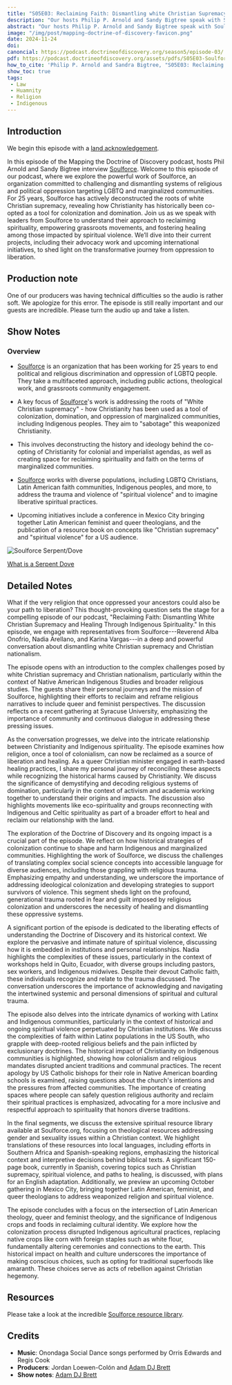 ```yaml
---
title: "S05E03: Reclaiming Faith: Dismantling white Christian Supremacy and Healing Through Indigenous Spirituality with Soulforce" 
description: "Our hosts Philip P. Arnold and Sandy Bigtree speak with Soulforce"
abstract: "Our hosts Philip P. Arnold and Sandy Bigtree speak with Soulforce - Our hosts Philip P. Arnold and Sandy Bigtree speak with Soulforce"
image: "/img/post/mapping-doctrine-of-discovery-favicon.png"
date: 2024-11-24
doi: 
canoncial: https://podcast.doctrineofdiscovery.org/season5/episode-03/
pdf: https://podcast.doctrineofdiscovery.org/assets/pdfs/S05E03-Soulforce.pdf
how_to_cite: 'Philip P. Arnold and Sandra Bigtree, "S05E03: Reclaiming Faith: Dismantling White Christian Supremacy and Healing Through Indigenous Spirituality with Soulforce," _Mapping the Doctrine of Discovery_ (Podcast), September 02, 2024.'
show_toc: true
tags: 
 - Law
 - Huamnity
 - Religion
 - Indigenous
---
```

## Introduction

We begin this episode with a [land acknowledgement](https://podcast.doctrineofdiscovery.org/land/).

In this episode of the Mapping the Doctrine of Discovery podcast, hosts Phil Arnold and Sandy Bigtree interview [Soulforce](https://soulforce.org/). Welcome to this episode of our podcast, where we explore the powerful work of Soulforce, an organization committed to challenging and dismantling systems of religious and political oppression targeting LGBTQ and marginalized communities. For 25 years, Soulforce has actively deconstructed the roots of white Christian supremacy, revealing how Christianity has historically been co-opted as a tool for colonization and domination. Join us as we speak with leaders from Soulforce to understand their approach to reclaiming spirituality, empowering grassroots movements, and fostering healing among those impacted by spiritual violence. We’ll dive into their current projects, including their advocacy work and upcoming international initiatives, to shed light on the transformative journey from oppression to liberation.

## Production note
One of our producers was having technical difficulties so the audio is rather soft. We apologize for this error. The episode is still really important and our guests are incredible. Please turn the audio up and take a listen.

## Show Notes
### Overview
- [Soulforce](https://soulforce.org/) is an organization that has been working for 25 years to end political and religious discrimination and oppression of LGBTQ people. They take a multifaceted approach, including public actions, theological work, and grassroots community engagement.

- A key focus of [Soulforce](https://soulforce.org/)'s work is addressing the roots of "White Christian supremacy" - how Christianity has been used as a tool of colonization, domination, and oppression of marginalized communities, including Indigenous peoples. They aim to "sabotage" this weaponized Christianity.

- This involves deconstructing the history and ideology behind the co-opting of Christianity for colonial and imperialist agendas, as well as creating space for reclaiming spirituality and faith on the terms of marginalized communities.

- [Soulforce](https://soulforce.org/) works with diverse populations, including LGBTQ Christians, Latin American faith communities, Indigenous peoples, and more, to address the trauma and violence of "spiritual violence" and to imagine liberative spiritual practices.

- Upcoming initiatives include a conference in Mexico City bringing together Latin American feminist and queer theologians, and the publication of a resource book on concepts like "Christian supremacy" and "spiritual violence" for a US audience.

![Soulforce Serpent/Dove](https://podcast.doctrineofdiscovery.org/assets/images/Serpentdove-for-Web.png)


[What is a Serpent Dove](https://soulforce.org/what-is-a-serpentdove/)

## Detailed Notes
What if the very religion that once oppressed your ancestors could also be your path to liberation? This thought-provoking question sets the stage for a compelling episode of our podcast, "Reclaiming Faith: Dismantling White Christian Supremacy and Healing Through Indigenous Spirituality." In this episode, we engage with representatives from Soulforce---Reverend Alba Onofrio, Nadia Arellano, and Karina Vargas---in a deep and powerful conversation about dismantling white Christian supremacy and Christian nationalism. 

The episode opens with an introduction to the complex challenges posed by white Christian supremacy and Christian nationalism, particularly within the context of Native American Indigenous Studies and broader religious studies. The guests share their personal journeys and the mission of Soulforce, highlighting their efforts to reclaim and reframe religious narratives to include queer and feminist perspectives. The discussion reflects on a recent gathering at Syracuse University, emphasizing the importance of community and continuous dialogue in addressing these pressing issues.

As the conversation progresses, we delve into the intricate relationship between Christianity and Indigenous spirituality. The episode examines how religion, once a tool of colonialism, can now be reclaimed as a source of liberation and healing. As a queer Christian minister engaged in earth-based healing practices, I share my personal journey of reconciling these aspects while recognizing the historical harms caused by Christianity. We discuss the significance of demystifying and decoding religious systems of domination, particularly in the context of activism and academia working together to understand their origins and impacts. The discussion also highlights movements like eco-spirituality and groups reconnecting with Indigenous and Celtic spirituality as part of a broader effort to heal and reclaim our relationship with the land.

The exploration of the Doctrine of Discovery and its ongoing impact is a crucial part of the episode. We reflect on how historical strategies of colonization continue to shape and harm Indigenous and marginalized communities. Highlighting the work of Soulforce, we discuss the challenges of translating complex social science concepts into accessible language for diverse audiences, including those grappling with religious trauma. Emphasizing empathy and understanding, we underscore the importance of addressing ideological colonization and developing strategies to support survivors of violence. This segment sheds light on the profound, generational trauma rooted in fear and guilt imposed by religious colonization and underscores the necessity of healing and dismantling these oppressive systems.

A significant portion of the episode is dedicated to the liberating effects of understanding the Doctrine of Discovery and its historical context. We explore the pervasive and intimate nature of spiritual violence, discussing how it is embedded in institutions and personal relationships. Nadia highlights the complexities of these issues, particularly in the context of workshops held in Quito, Ecuador, with diverse groups including pastors, sex workers, and Indigenous midwives. Despite their devout Catholic faith, these individuals recognize and relate to the trauma discussed. The conversation underscores the importance of acknowledging and navigating the intertwined systemic and personal dimensions of spiritual and cultural trauma.

The episode also delves into the intricate dynamics of working with Latinx and Indigenous communities, particularly in the context of historical and ongoing spiritual violence perpetuated by Christian institutions. We discuss the complexities of faith within Latinx populations in the US South, who grapple with deep-rooted religious beliefs and the pain inflicted by exclusionary doctrines. The historical impact of Christianity on Indigenous communities is highlighted, showing how colonialism and religious mandates disrupted ancient traditions and communal practices. The recent apology by US Catholic bishops for their role in Native American boarding schools is examined, raising questions about the church's intentions and the pressures from affected communities. The importance of creating spaces where people can safely question religious authority and reclaim their spiritual practices is emphasized, advocating for a more inclusive and respectful approach to spirituality that honors diverse traditions.

In the final segments, we discuss the extensive spiritual resource library available at Soulforce.org, focusing on theological resources addressing gender and sexuality issues within a Christian context. We highlight translations of these resources into local languages, including efforts in Southern Africa and Spanish-speaking regions, emphasizing the historical context and interpretive decisions behind biblical texts. A significant 150-page book, currently in Spanish, covering topics such as Christian supremacy, spiritual violence, and paths to healing, is discussed, with plans for an English adaptation. Additionally, we preview an upcoming October gathering in Mexico City, bringing together Latin American, feminist, and queer theologians to address weaponized religion and spiritual violence.

The episode concludes with a focus on the intersection of Latin American theology, queer and feminist theology, and the significance of Indigenous crops and foods in reclaiming cultural identity. We explore how the colonization process disrupted Indigenous agricultural practices, replacing native crops like corn with foreign staples such as white flour, fundamentally altering ceremonies and connections to the earth. This historical impact on health and culture underscores the importance of making conscious choices, such as opting for traditional superfoods like amaranth. These choices serve as acts of rebellion against Christian hegemony.

## Resources
Please take a look at the incredible [Soulforce resource library](https://soulforce.org/what-we-do/resources/).

## Credits

- **Music**: Onondaga Social Dance songs performed by Orris Edwards and Regis Cook
- **Producers**: Jordan Loewen-Colón and [Adam DJ Brett](https://adamdjbrett.com)
- **Show notes**: [Adam DJ Brett](https://adamdjbrett.com)

